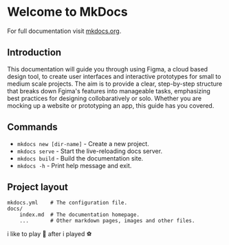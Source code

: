 # Welcome to MkDocs

For full documentation visit [mkdocs.org](https://www.mkdocs.org).

## Introduction

This documentation will guide you through using Figma, a cloud based design tool, to create user interfaces and interactive prototypes for small to medium scale projects. The aim is to provide a clear, step-by-step structure that breaks down Fgima's features into manageable tasks, emphasizing best practices for designing collobaratively or solo. Whether you are mocking up a website or prototyping an app, this guide has you covered.


## Commands

* `mkdocs new [dir-name]` - Create a new project.
* `mkdocs serve` - Start the live-reloading docs server.
* `mkdocs build` - Build the documentation site.
* `mkdocs -h` - Print help message and exit.

## Project layout

    mkdocs.yml    # The configuration file.
    docs/
        index.md  # The documentation homepage.
        ...       # Other markdown pages, images and other files.

i like to play :badminton: after i played
:soccer:
